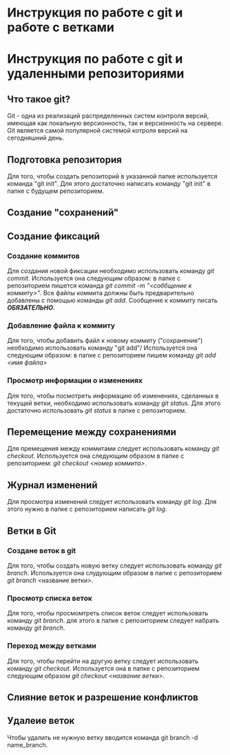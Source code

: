 # Инструкция по работе с git и работе с ветками

# Инструкция по работе с git и удаленными репозиториями


## Что такое git?

Git - одна из реализаций распределенных систем контроля версий, имеющая как локальную версионность, так и версионность на сервере. Git является самой популярной системой котроля версий на сегодняшний день. 

## Подготовка репозитория

Для того, чтобы создать репозиторий в указанной папке используется команда "git init". Для этого достаточно написать команду "git init" в папке с будущем репозиторием.
## Создание "сохранений"

## Создание фиксаций

### Создание коммитов

Для создания новой фиксации необходимо использовать команду *git commit*. Используется она следующим образом: в папке с репозиторием пишется команда *git commit -m "<соббщение к коммиту>"*. Все файлы коммита должны быть предварительно добавлены с помощью команды *git add*. Сообщение к коммиту писать ***ОБЯЗАТЕЛЬНО***.

### Добавление файла к коммиту
Для того, чтобы добавить файл к новому коммиту ("сохранение") необходимо использовать команду "git add"/ Используется она следующим образом: в папке с репозиторием пишем команду *git add <имя файла>*  
### Просмотр информации о изменениях

Для того, чтобы посмотреть информацию об изменениях, сделанных в текущей ветки, необходимо использовать команду *git status*. Для этого достаточно использовать *git status* в папке с репозиторием.   

## Перемещение между сохранениями 
Для премещения между коммитами следует использовать команду *git checkout*. Используется она следующим образом в папке с репозиторием: *git checkout <номер коммита>*.
## Журнал изменений
Для просмотра изменений следует использовать команду *git log*. Для этого нужно в папке с репозиторием написать *git log*.
## Ветки в Git
### Создане веток в git
Для того, чтобы создать новую ветку следует использовать команду *git branch*. Используется она слудующим образом в папке с репозиторием *git branch* <название ветки>.
### Просмотр списка веток 
Для того, чтобы просмомтреть список веток следует использовать команду *git branch*. для этого в папке с репозиторием следует набрать команду *git branch*.
### Переход между ветками
Для того, чтобы перейти на другую ветку следует использовать команду *git checkout*. Используется она в папке с репозиторием следующим образом *git checkout <название ветки>*.

 
## Слияние веток и разрешение конфликтов

## Удалеие веток
Чтобы удалить не нужную ветку вводится команда git branch -d name_branch.
